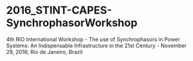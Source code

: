 # 2016_STINT-CAPES-SynchrophasorWorkshop
4th RIO International Workshop - The use of Synchrophasors in Power Systems: An Indispensable Infrastructure in the 21st Century - November 29, 2016; Rio de Janeiro, Brazil
